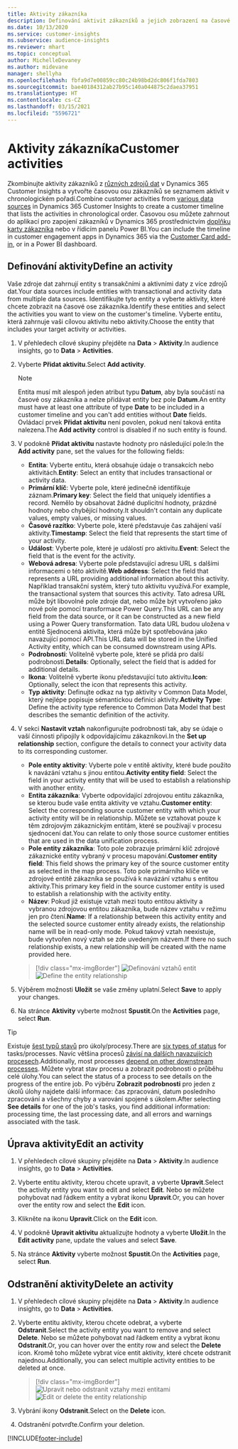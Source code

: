 ```yaml
---
title: Aktivity zákazníka
description: Definování aktivit zákazníků a jejich zobrazení na časové ose zákazníků.
ms.date: 10/13/2020
ms.service: customer-insights
ms.subservice: audience-insights
ms.reviewer: mhart
ms.topic: conceptual
author: MichelleDevaney
ms.author: midevane
manager: shellyha
ms.openlocfilehash: fbfa9d7e00859cc80c24b98bd2dc806f1fda7803
ms.sourcegitcommit: bae40184312ab27b95c140a044875c2daea37951
ms.translationtype: HT
ms.contentlocale: cs-CZ
ms.lasthandoff: 03/15/2021
ms.locfileid: "5596721"
---
```

# <a name="customer-activities"></a><span data-ttu-id="c2e7e-103">Aktivity zákazníka</span><span class="sxs-lookup"><span data-stu-id="c2e7e-103">Customer activities</span></span>

<span data-ttu-id="c2e7e-104">Zkombinujte aktivity zákazníků z [různých zdrojů dat](data-sources.md) v Dynamics 365 Customer Insights a vytvořte časovou osu zákazníků se seznamem aktivit v chronologickém pořadí.</span><span class="sxs-lookup"><span data-stu-id="c2e7e-104">Combine customer activities from [various data sources](data-sources.md) in Dynamics 365 Customer Insights to create a customer timeline that lists the activities in chronological order.</span></span> <span data-ttu-id="c2e7e-105">Časovou osu můžete zahrnout do aplikací pro zapojení zákazníků v Dynamics 365 prostřednictvím [doplňku karty zákazníka](customer-card-add-in.md) nebo v řídicím panelu Power BI.</span><span class="sxs-lookup"><span data-stu-id="c2e7e-105">You can include the timeline in customer engagement apps in Dynamics 365 via the [Customer Card add-in](customer-card-add-in.md), or in a Power BI dashboard.</span></span>

## <a name="define-an-activity"></a><span data-ttu-id="c2e7e-106">Definování aktivity</span><span class="sxs-lookup"><span data-stu-id="c2e7e-106">Define an activity</span></span>

<span data-ttu-id="c2e7e-107">Vaše zdroje dat zahrnují entity s transakčními a aktivními daty z více zdrojů dat.</span><span class="sxs-lookup"><span data-stu-id="c2e7e-107">Your data sources include entities with transactional and activity data from multiple data sources.</span></span> <span data-ttu-id="c2e7e-108">Identifikujte tyto entity a vyberte aktivity, které chcete zobrazit na časové ose zákazníka.</span><span class="sxs-lookup"><span data-stu-id="c2e7e-108">Identify these entities and select the activities you want to view on the customer's timeline.</span></span> <span data-ttu-id="c2e7e-109">Vyberte entitu, která zahrnuje vaši cílovou aktivitu nebo aktivity.</span><span class="sxs-lookup"><span data-stu-id="c2e7e-109">Choose the entity that includes your target activity or activities.</span></span>

1. <span data-ttu-id="c2e7e-110">V přehledech cílové skupiny přejděte na **Data** > **Aktivity**.</span><span class="sxs-lookup"><span data-stu-id="c2e7e-110">In audience insights, go to **Data** > **Activities**.</span></span>

1. <span data-ttu-id="c2e7e-111">Vyberte **Přidat aktivitu**.</span><span class="sxs-lookup"><span data-stu-id="c2e7e-111">Select **Add activity**.</span></span>

   > [!NOTE]
   > <span data-ttu-id="c2e7e-112">Entita musí mít alespoň jeden atribut typu **Datum**, aby byla součástí na časové osy zákazníka a nelze přidávat entity bez pole **Datum**.</span><span class="sxs-lookup"><span data-stu-id="c2e7e-112">An entity must have at least one attribute of type **Date** to be included in a customer timeline and you can't add entities without **Date** fields.</span></span> <span data-ttu-id="c2e7e-113">Ovládací prvek **Přidat aktivitu** není povolen, pokud není taková entita nalezena.</span><span class="sxs-lookup"><span data-stu-id="c2e7e-113">The **Add activity** control is disabled if no such entity is found.</span></span>

1. <span data-ttu-id="c2e7e-114">V podokně **Přidat aktivitu** nastavte hodnoty pro následující pole:</span><span class="sxs-lookup"><span data-stu-id="c2e7e-114">In the **Add activity** pane, set the values for the following fields:</span></span>

   - <span data-ttu-id="c2e7e-115">**Entita**: Vyberte entitu, která obsahuje údaje o transakcích nebo aktivitách.</span><span class="sxs-lookup"><span data-stu-id="c2e7e-115">**Entity**: Select an entity that includes transactional or activity data.</span></span>
   - <span data-ttu-id="c2e7e-116">**Primární klíč**: Vyberte pole, které jedinečně identifikuje záznam.</span><span class="sxs-lookup"><span data-stu-id="c2e7e-116">**Primary key**: Select the field that uniquely identifies a record.</span></span> <span data-ttu-id="c2e7e-117">Nemělo by obsahovat žádné duplicitní hodnoty, prázdné hodnoty nebo chybějící hodnoty.</span><span class="sxs-lookup"><span data-stu-id="c2e7e-117">It shouldn't contain any duplicate values, empty values, or missing values.</span></span>
   - <span data-ttu-id="c2e7e-118">**Časové razítko**: Vyberte pole, které představuje čas zahájení vaší aktivity.</span><span class="sxs-lookup"><span data-stu-id="c2e7e-118">**Timestamp**: Select the field that represents the start time of your activity.</span></span>
   - <span data-ttu-id="c2e7e-119">**Událost**: Vyberte pole, které je událostí pro aktivitu.</span><span class="sxs-lookup"><span data-stu-id="c2e7e-119">**Event**: Select the field that is the event for the activity.</span></span>
   - <span data-ttu-id="c2e7e-120">**Webová adresa**: Vyberte pole představující adresu URL s dalšími informacemi o této aktivitě.</span><span class="sxs-lookup"><span data-stu-id="c2e7e-120">**Web address**: Select the field that represents a URL providing additional information about this activity.</span></span> <span data-ttu-id="c2e7e-121">Například transakční systém, který tuto aktivitu využívá.</span><span class="sxs-lookup"><span data-stu-id="c2e7e-121">For example, the transactional system that sources this activity.</span></span> <span data-ttu-id="c2e7e-122">Tato adresa URL může být libovolné pole zdroje dat, nebo může být vytvořeno jako nové pole pomocí transformace Power Query.</span><span class="sxs-lookup"><span data-stu-id="c2e7e-122">This URL can be any field from the data source, or it can be constructed as a new field using a Power Query transformation.</span></span> <span data-ttu-id="c2e7e-123">Tato data URL budou uložena v entitě Sjednocená aktivita, která může být spotřebována jako navazující pomocí API.</span><span class="sxs-lookup"><span data-stu-id="c2e7e-123">This URL data will be stored in the Unified Activity entity, which can be consumed downstream using APIs.</span></span>
   - <span data-ttu-id="c2e7e-124">**Podrobnosti**: Volitelně vyberte pole, které se přidá pro další podrobnosti.</span><span class="sxs-lookup"><span data-stu-id="c2e7e-124">**Details**: Optionally, select the field that is added for additional details.</span></span>
   - <span data-ttu-id="c2e7e-125">**Ikona**: Volitelně vyberte ikonu představující tuto aktivitu.</span><span class="sxs-lookup"><span data-stu-id="c2e7e-125">**Icon**: Optionally, select the icon that represents this activity.</span></span>
   - <span data-ttu-id="c2e7e-126">**Typ aktivity**: Definujte odkaz na typ aktivity v Common Data Model, který nejlépe popisuje sémantickou definici aktivity.</span><span class="sxs-lookup"><span data-stu-id="c2e7e-126">**Activity Type**: Define the activity type reference to Common Data Model that best describes the semantic definition of the activity.</span></span>

1. <span data-ttu-id="c2e7e-127">V sekci **Nastavit vztah** nakonfigurujte podrobnosti tak, aby se údaje o vaší činnosti připojily k odpovídajícímu zákazníkovi.</span><span class="sxs-lookup"><span data-stu-id="c2e7e-127">In the **Set up relationship** section, configure the details to connect your activity data to its corresponding customer.</span></span>

    - <span data-ttu-id="c2e7e-128">**Pole entity aktivity**: Vyberte pole v entitě aktivity, které bude použito k navázání vztahu s jinou entitou.</span><span class="sxs-lookup"><span data-stu-id="c2e7e-128">**Activity entity field**: Select the field in your activity entity that will be used to establish a relationship with another entity.</span></span>
    - <span data-ttu-id="c2e7e-129">**Entita zákazníka**: Vyberte odpovídající zdrojovou entitu zákazníka, se kterou bude vaše entita aktivity ve vztahu.</span><span class="sxs-lookup"><span data-stu-id="c2e7e-129">**Customer entity**: Select the corresponding source customer entity with which your activity entity will be in relationship.</span></span> <span data-ttu-id="c2e7e-130">Můžete se vztahovat pouze k těm zdrojovým zákaznickým entitám, které se používají v procesu sjednocení dat.</span><span class="sxs-lookup"><span data-stu-id="c2e7e-130">You can relate to only those source customer entities that are used in the data unification process.</span></span>
    - <span data-ttu-id="c2e7e-131">**Pole entity zákazníka**: Toto pole zobrazuje primární klíč zdrojové zákaznické entity vybraný v procesu mapování.</span><span class="sxs-lookup"><span data-stu-id="c2e7e-131">**Customer entity field**: This field shows the primary key of the source customer entity as selected in the map process.</span></span> <span data-ttu-id="c2e7e-132">Toto pole primárního klíče ve zdrojové entitě zákazníka se používá k navázání vztahu s entitou aktivity.</span><span class="sxs-lookup"><span data-stu-id="c2e7e-132">This primary key field in the source customer entity is used to establish a relationship with the activity entity.</span></span>
    - <span data-ttu-id="c2e7e-133">**Název**: Pokud již existuje vztah mezi touto entitou aktivity a vybranou zdrojovou entitou zákazníka, bude název vztahu v režimu jen pro čtení.</span><span class="sxs-lookup"><span data-stu-id="c2e7e-133">**Name**: If a relationship between this activity entity and the selected source customer entity already exists, the relationship name will be in read-only mode.</span></span> <span data-ttu-id="c2e7e-134">Pokud takový vztah neexistuje, bude vytvořen nový vztah se zde uvedeným názvem.</span><span class="sxs-lookup"><span data-stu-id="c2e7e-134">If there no such relationship exists, a new relationship will be created with the name provided here.</span></span>
   
   > [!div class="mx-imgBorder"]
   > <span data-ttu-id="c2e7e-135">![Definování vztahů entit](media/activities-entities-define.png "Definování vztahů entit")</span><span class="sxs-lookup"><span data-stu-id="c2e7e-135">![Define the entity relationship](media/activities-entities-define.png "Define the entity relationship")</span></span>

1. <span data-ttu-id="c2e7e-136">Výběrem možnosti **Uložit** se vaše změny uplatní.</span><span class="sxs-lookup"><span data-stu-id="c2e7e-136">Select **Save** to apply your changes.</span></span>

1. <span data-ttu-id="c2e7e-137">Na stránce **Aktivity** vyberte možnost **Spustit**.</span><span class="sxs-lookup"><span data-stu-id="c2e7e-137">On the **Activities** page, select **Run**.</span></span>

> [!TIP]
> <span data-ttu-id="c2e7e-138">Existuje [šest typů stavů](system.md#status-types) pro úkoly/procesy.</span><span class="sxs-lookup"><span data-stu-id="c2e7e-138">There are [six types of status](system.md#status-types) for tasks/processes.</span></span> <span data-ttu-id="c2e7e-139">Navíc většina procesů [závisí na dalších navazujících procesech](system.md#refresh-policies).</span><span class="sxs-lookup"><span data-stu-id="c2e7e-139">Additionally, most processes [depend on other downstream processes](system.md#refresh-policies).</span></span> <span data-ttu-id="c2e7e-140">Můžete vybrat stav procesu a zobrazit podrobnosti o průběhu celé úlohy.</span><span class="sxs-lookup"><span data-stu-id="c2e7e-140">You can select the status of a process to see details on the progress of the entire job.</span></span> <span data-ttu-id="c2e7e-141">Po výběru **Zobrazit podrobnosti** pro jeden z úkolů úlohy najdete další informace: čas zpracování, datum posledního zpracování a všechny chyby a varování spojené s úkolem.</span><span class="sxs-lookup"><span data-stu-id="c2e7e-141">After selecting **See details** for one of the job's tasks, you find additional information: processing time, the last processing date, and all errors and warnings associated with the task.</span></span>

## <a name="edit-an-activity"></a><span data-ttu-id="c2e7e-142">Úprava aktivity</span><span class="sxs-lookup"><span data-stu-id="c2e7e-142">Edit an activity</span></span>

1. <span data-ttu-id="c2e7e-143">V přehledech cílové skupiny přejděte na **Data** > **Aktivity**.</span><span class="sxs-lookup"><span data-stu-id="c2e7e-143">In audience insights, go to **Data** > **Activities**.</span></span>

2. <span data-ttu-id="c2e7e-144">Vyberte entitu aktivity, kterou chcete upravit, a vyberte **Upravit**.</span><span class="sxs-lookup"><span data-stu-id="c2e7e-144">Select the activity entity you want to edit and select **Edit**.</span></span> <span data-ttu-id="c2e7e-145">Nebo se můžete pohybovat nad řádkem entity a vybrat ikonu **Upravit**.</span><span class="sxs-lookup"><span data-stu-id="c2e7e-145">Or, you can hover over the entity row and select the **Edit** icon.</span></span>

3. <span data-ttu-id="c2e7e-146">Klikněte na ikonu **Upravit**.</span><span class="sxs-lookup"><span data-stu-id="c2e7e-146">Click on the **Edit** icon.</span></span>

4. <span data-ttu-id="c2e7e-147">V podokně **Upravit aktivitu** aktualizujte hodnoty a vyberte **Uložit**.</span><span class="sxs-lookup"><span data-stu-id="c2e7e-147">In the **Edit activity** pane, update the values and select **Save**.</span></span>

5. <span data-ttu-id="c2e7e-148">Na stránce **Aktivity** vyberte možnost **Spustit**.</span><span class="sxs-lookup"><span data-stu-id="c2e7e-148">On the **Activities** page, select **Run**.</span></span>

## <a name="delete-an-activity"></a><span data-ttu-id="c2e7e-149">Odstranění aktivity</span><span class="sxs-lookup"><span data-stu-id="c2e7e-149">Delete an activity</span></span>

1. <span data-ttu-id="c2e7e-150">V přehledech cílové skupiny přejděte na **Data** > **Aktivity**.</span><span class="sxs-lookup"><span data-stu-id="c2e7e-150">In audience insights, go to **Data** > **Activities**.</span></span>

2. <span data-ttu-id="c2e7e-151">Vyberte entitu aktivity, kterou chcete odebrat, a vyberte **Odstranit**.</span><span class="sxs-lookup"><span data-stu-id="c2e7e-151">Select the activity entity you want to remove and select **Delete**.</span></span> <span data-ttu-id="c2e7e-152">Nebo se můžete pohybovat nad řádkem entity a vybrat ikonu **Odstranit**.</span><span class="sxs-lookup"><span data-stu-id="c2e7e-152">Or, you can hover over the entity row and select the **Delete** icon.</span></span> <span data-ttu-id="c2e7e-153">Kromě toho můžete vybrat více entit aktivity, které chcete odstranit najednou.</span><span class="sxs-lookup"><span data-stu-id="c2e7e-153">Additionally, you can select multiple activity entities to be deleted at once.</span></span>
   > [!div class="mx-imgBorder"]
   > <span data-ttu-id="c2e7e-154">![Upravit nebo odstranit vztahy mezi entitami](media/activities-entities-edit-delete.png "Upravit nebo odstranit vztahy mezi entitami")</span><span class="sxs-lookup"><span data-stu-id="c2e7e-154">![Edit or delete the entity relationship](media/activities-entities-edit-delete.png "Edit or delete the entity relationship")</span></span>

3. <span data-ttu-id="c2e7e-155">Vybrání ikony **Odstranit**.</span><span class="sxs-lookup"><span data-stu-id="c2e7e-155">Select on the **Delete** icon.</span></span>

4. <span data-ttu-id="c2e7e-156">Odstranění potvrďte.</span><span class="sxs-lookup"><span data-stu-id="c2e7e-156">Confirm your deletion.</span></span>


[!INCLUDE[footer-include](../includes/footer-banner.md)]